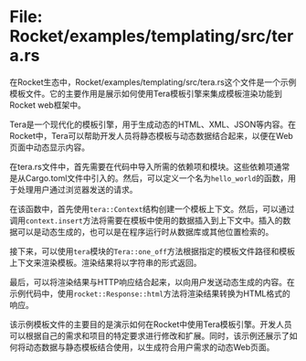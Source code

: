 # File: Rocket/examples/templating/src/tera.rs

在Rocket生态中，Rocket/examples/templating/src/tera.rs这个文件是一个示例模板文件。它的主要作用是展示如何使用Tera模板引擎来集成模板渲染功能到Rocket web框架中。

Tera是一个现代化的模板引擎，用于生成动态的HTML、XML、JSON等内容。在Rocket中，Tera可以帮助开发人员将静态模板与动态数据结合起来，以便在Web页面中动态显示内容。

在tera.rs文件中，首先需要在代码中导入所需的依赖项和模块。这些依赖项通常是从Cargo.toml文件中引入的。然后，可以定义一个名为`hello_world`的函数，用于处理用户通过浏览器发送的请求。

在该函数中，首先使用`tera::Context`结构创建一个模板上下文。然后，可以通过调用`context.insert`方法将需要在模板中使用的数据插入到上下文中。插入的数据可以是动态生成的，也可以是在程序运行时从数据库或其他位置检索的。

接下来，可以使用`tera`模块的`Tera::one_off`方法根据指定的模板文件路径和模板上下文来渲染模板。渲染结果将以字符串的形式返回。

最后，可以将渲染结果与HTTP响应结合起来，以向用户发送动态生成的内容。在示例代码中，使用`rocket::Response::html`方法将渲染结果转换为HTML格式的响应。

该示例模板文件的主要目的是演示如何在Rocket中使用Tera模板引擎。开发人员可以根据自己的需求和项目的特定要求进行修改和扩展。同时，该示例还展示了如何将动态数据与静态模板结合使用，以生成符合用户需求的动态Web页面。

